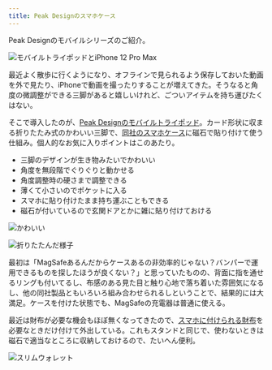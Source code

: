 ```yaml
---
title: Peak Designのスマホケース
---
```

Peak Designのモバイルシリーズのご紹介。

![](https://lh4.googleusercontent.com/KVh4kfRfPBKxQBTOdkpD3W-W_K33MRbc5czUaDsbM_UL_1H6DKv56c3nq4Ij0p98uPBqFvaa1yscm2nOpSOT5Lg7szhAFJvx78CF3MVmEs-l6sAGvE-l1JW7mylU3ug2wFZ7Q-9Josb6oYVoJ7pVFg "モバイルトライポッドとiPhone 12 Pro Max")

最近よく散歩に行くようになり、オフラインで見られるよう保存しておいた動画を外で見たり、iPhoneで動画を撮ったりすることが増えてきた。そうなると角度の微調整ができる三脚があると嬉しいけれど、ごついアイテムを持ち運びたくはない。

そこで導入したのが、[Peak Designのモバイルトライポッド](https://www.amazon.co.jp/dp/B09FRZPLL3)。カード形状に収まる折りたたみ式のかわいい三脚で、[同社のスマホケース](https://www.amazon.co.jp/dp/B09FP3HP7Z?)に磁石で貼り付けて使う仕組み。個人的なお気に入りポイントはこのあたり。

*   三脚のデザインが生き物みたいでかわいい
*   角度を無段階でぐりぐりと動かせる
*   角度調整時の硬さまで調整できる
*   薄くて小さいのでポケットに入る
*   スマホに貼り付けたまま持ち運ぶこともできる
*   磁石が付いているので玄関ドアとかに雑に貼り付けておける

![](https://lh3.googleusercontent.com/qOkb4nJDHdot7CkNj5yCJBIsXWIpQkQoeN7MGK-RLCRXMr7VTfe6A4svQxhnCSKRSD3-sO1wEdKB2FL0yv7Uo1tdy5kVOGnQBF-kHCKhZESBRoZ7bsFy7OhvefjyqAjxTWaFzuw_X3UdIDJ-wJ40nA "かわいい")

![](https://lh6.googleusercontent.com/tTevtomOgkiN4rFFGYoTB1VSHi6R6QuvsbrWZqt0ROMuO8Uo7xD8qJgZmmc_P-9ryYzBpsJB8-JRFgxSvH3aIJuuYG7GwSIPFnmGPbGMJkBkEYti54ySjhtSSgw-mQUqv1KudoY7kL8x1CQijLAGwg "折りたたんだ様子")

最初は「MagSafeあるんだからケースあるの非効率的じゃない？バンパーで運用できるものを探したほうが良くない？」と思っていたものの、背面に指を通せるリングも付いてるし、布感のある見た目と触り心地で落ち着いた雰囲気になるし、他の同社製品ともいろいろ組み合わせられるしということで、結果的には大満足。ケースを付けた状態でも、MagSafeの充電器は普通に使える。

最近は財布が必要な機会もほぼ無くなってきたので、[スマホに付けられる財布](https://www.amazon.co.jp/dp/B09FSGW671)を必要なときだけ付けて外出している。これもスタンドと同じで、使わないときは磁石で適当なところに収納しておけるので、たいへん便利。

![](https://lh5.googleusercontent.com/J2f1o4CUEDN7_ks0g3HP9pvLAFYWvUHRY6H7KXGFcjiKqnau5YTlnsyOUr1PoBFNKV-eukyYH_G-CUBsJGhJLoKmVxfObsbMxOb40HCEEj-2dwDt20kpmS8jmAn3xFXwITTNHjRid--9_2PED-uT1Q "スリムウォレット")
